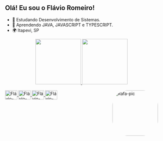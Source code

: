 ## Olá! Eu sou o Flávio Romeiro!

  - 🏩 Estudando Desenvolvimento de Sistemas.
  - 🚩 Aprendendo JAVA, JAVASCRIPT e TYPESCRIPT.
  - 🌍 Itapevi, SP
  
<div align="center">
  <a href="https://github.com/flaviogsromeiro">
  <img height="150em" src="https://github-readme-stats.vercel.app/api?username=flaviogsromeiro&show_icons=true&theme=dark&include_all_commits=true&count_private=true"/>
  <img height="150em" src="https://github-readme-stats.vercel.app/api/top-langs/?username=flaviogsromeiro&layout=compact&langs_count=7&theme=dark"/>
</div>
  
 <div style="display: inline_block"><br>
  <img align="center" alt="Flávio-Java" height="30" width="40" src="https://cdn.jsdelivr.net/gh/devicons/devicon/icons/java/java-original.svg" />
  <img align="center" alt="Flávio-Html" height="30" width="40" src="https://cdn.jsdelivr.net/gh/devicons/devicon/icons/html5/html5-original.svg"/>
  <img align="center" alt="Flávio-Css" height="30" width="40" src="https://cdn.jsdelivr.net/gh/devicons/devicon/icons/css3/css3-original.svg" />
  <img align="center" alt="Flávio-JS" height="30" width="40" src="https://cdn.jsdelivr.net/gh/devicons/devicon/icons/javascript/javascript-original.svg"/>
  
   <img align="right" alt="Rafa-pic" height="150" style="border-radius:50px;" src="https://i.picasion.com/pic92/bac55efb4f6b82e8aeff8bb614e99474.gif">
</div>
  
  ##
  
  
